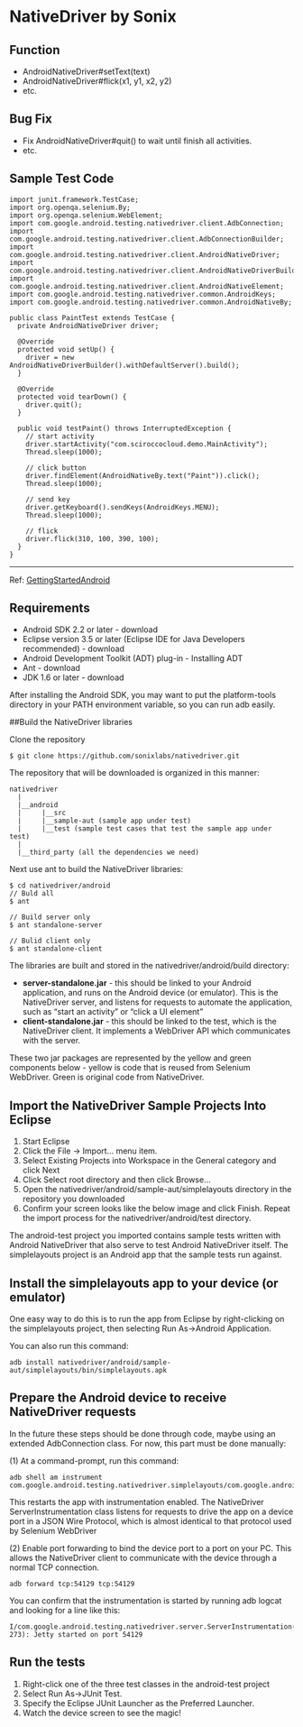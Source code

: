 # NativeDriver by Sonix

## Function

* AndroidNativeDriver#setText(text)
* AndroidNativeDriver#flick(x1, y1, x2, y2)
* etc.

## Bug Fix

* Fix AndroidNativeDriver#quit() to wait until finish all activities.
* etc.

## Sample Test Code

    import junit.framework.TestCase;
    import org.openqa.selenium.By;
    import org.openqa.selenium.WebElement;
    import com.google.android.testing.nativedriver.client.AdbConnection;
    import com.google.android.testing.nativedriver.client.AdbConnectionBuilder;
    import com.google.android.testing.nativedriver.client.AndroidNativeDriver;
    import com.google.android.testing.nativedriver.client.AndroidNativeDriverBuilder;
    import com.google.android.testing.nativedriver.client.AndroidNativeElement;
    import com.google.android.testing.nativedriver.common.AndroidKeys;
    import com.google.android.testing.nativedriver.common.AndroidNativeBy;

    public class PaintTest extends TestCase {
      private AndroidNativeDriver driver;

      @Override
      protected void setUp() {
        driver = new AndroidNativeDriverBuilder().withDefaultServer().build();
      }

      @Override
      protected void tearDown() {
        driver.quit();
      }

      public void testPaint() throws InterruptedException {
        // start activity
        driver.startActivity("com.sciroccocloud.demo.MainActivity");
        Thread.sleep(1000);

        // click button
        driver.findElement(AndroidNativeBy.text("Paint")).click();
        Thread.sleep(1000);

        // send key
        driver.getKeyboard().sendKeys(AndroidKeys.MENU);
        Thread.sleep(1000);

        // flick
        driver.flick(310, 100, 390, 100);
      }
    }



--------------
Ref: [GettingStartedAndroid](https://code.google.com/p/nativedriver/wiki/GettingStartedAndroid)

## Requirements

* Android SDK 2.2 or later - download
* Eclipse version 3.5 or later (Eclipse IDE for Java Developers recommended) - download
* Android Development Toolkit (ADT) plug-in - Installing ADT
* Ant - download
* JDK 1.6 or later - download

After installing the Android SDK, you may want to put the platform-tools directory in your PATH environment variable, so you can run adb easily.

##Build the NativeDriver libraries

Clone the repository

    $ git clone https://github.com/sonixlabs/nativedriver.git

The repository that will be downloaded is organized in this manner:

    nativedriver
      |
      |__android
      |     |__src
      |     |__sample-aut (sample app under test)
      |     |__test (sample test cases that test the sample app under test)
      |
      |__third_party (all the dependencies we need)
      
Next use ant to build the NativeDriver libraries:

    $ cd nativedriver/android
    // Buld all
    $ ant

    // Build server only
    $ ant standalone-server

    // Bulid client only
    $ ant standalone-client
    
The libraries are built and stored in the nativedriver/android/build directory:

* **server-standalone.jar** - this should be linked to your Android application, and runs on the Android device (or emulator). This is the NativeDriver server, and listens for requests to automate the application, such as “start an activity” or “click a UI element”
* **client-standalone.jar** - this should be linked to the test, which is the NativeDriver client. It implements a WebDriver API which communicates with the server.

These two jar packages are represented by the yellow and green components below - yellow is code that is reused from Selenium WebDriver. Green is original code from NativeDriver.



## Import the NativeDriver Sample Projects Into Eclipse

1. Start Eclipse
2. Click the File -> Import... menu item.
3. Select Existing Projects into Workspace in the General category and click Next
4. Click Select root directory and then click Browse...
5. Open the nativedriver/android/sample-aut/simplelayouts directory in the repository you downloaded
6. Confirm your screen looks like the below image and click Finish. Repeat the import process for the nativedriver/android/test directory. 

The android-test project you imported contains sample tests written with Android NativeDriver that also serve to test Android NativeDriver itself. The simplelayouts project is an Android app that the sample tests run against.

## Install the simplelayouts app to your device (or emulator)

One easy way to do this is to run the app from Eclipse by right-clicking on the simplelayouts project, then selecting Run As->Android Application.

You can also run this command:

    adb install nativedriver/android/sample-aut/simplelayouts/bin/simplelayouts.apk

## Prepare the Android device to receive NativeDriver requests
In the future these steps should be done through code, maybe using an extended AdbConnection class. For now, this part must be done manually:

(1) At a command-prompt, run this command:

    adb shell am instrument com.google.android.testing.nativedriver.simplelayouts/com.google.android.testing.nativedriver.server.ServerInstrumentation

This restarts the app with instrumentation enabled. The NativeDriver ServerInstrumentation class listens for requests to drive the app on a device port in a JSON Wire Protocol, which is almost identical to that protocol used by Selenium WebDriver

(2) Enable port forwarding to bind the device port to a port on your PC. This allows the NativeDriver client to communicate with the device through a normal TCP connection.

    adb forward tcp:54129 tcp:54129
    
You can confirm that the instrumentation is started by running adb logcat and looking for a line like this:

    I/com.google.android.testing.nativedriver.server.ServerInstrumentation(  273): Jetty started on port 54129

## Run the tests

1. Right-click one of the three test classes in the android-test project
2. Select Run As->JUnit Test.
3. Specify the Eclipse JUnit Launcher as the Preferred Launcher.
4. Watch the device screen to see the magic!
